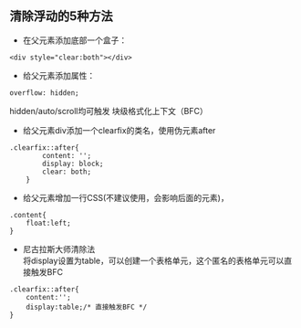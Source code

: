 ## 清除浮动的5种方法
- 在父元素添加底部一个盒子：    
```
<div style="clear:both"></div>  
```
- 给父元素添加属性：
```
overflow: hidden;
```     
hidden/auto/scroll均可触发 块级格式化上下文（BFC）
- 给父元素div添加一个clearfix的类名，使用伪元素after
```
.clearfix::after{
        content: '';
        display: block;
        clear: both;
    }
```
- 给父元素增加一行CSS(不建议使用，会影响后面的元素)，
```
.content{
    float:left;
}
```
- 尼古拉斯大师清除法       
将display设置为table，可以创建一个表格单元，这个匿名的表格单元可以直接触发BFC
```
.clearfix::after{
    content:'';
    display:table;/* 直接触发BFC */
}
```